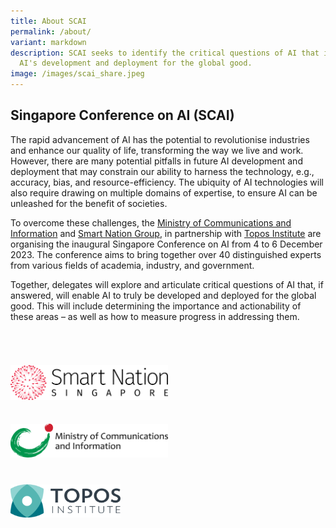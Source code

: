 ```yaml
---
title: About SCAI
permalink: /about/
variant: markdown
description: SCAI seeks to identify the critical questions of AI that impede
  AI's development and deployment for the global good.
image: /images/scai_share.jpeg
---
```

## Singapore Conference on AI (SCAI)

The rapid advancement of AI has the potential to revolutionise industries and enhance our quality of life, transforming the way we live and work. However, there are many potential pitfalls in future AI development and deployment that may constrain our ability to harness the technology, e.g., accuracy, bias, and resource-efficiency. The ubiquity of AI technologies will also require drawing on multiple domains of expertise, to ensure AI can be unleashed for the benefit of societies.

To overcome these challenges, the [Ministry of Communications and Information](https://mci.gov.sg/) and [Smart Nation Group](https://smartnation.gov.sg/), in partnership with [Topos Institute](https://topos.institute/) are organising the inaugural Singapore Conference on AI from 4 to 6 December 2023. The conference aims to bring together over 40 distinguished experts from various fields of academia, industry, and government.

Together, delegates will explore and articulate critical questions of AI that, if answered, will enable AI to truly be developed and deployed for the global good. This will include determining the importance and actionability of these areas – as well as how to measure progress in addressing them.

<div style="padding: 25px 0px 0px 0px;"></div>

<div style="width:50%; padding: 30px 0px 20px 0px;"><a href="https://www.smartnation.gov.sg/" target="new"><img src="/images/Logos/sng_logo.png" alt="Smart Nation Group"></a></div>
	
<div style="width:50%; padding: 15px 0px 15px 0px;"><a href="https://www.mci.gov.sg/" target="new"><img src="/images/Logos/mci_logo.png" alt="Smart Nation Group"></a></div>

<div style="width:35%; padding: 25px 0px 20px 0px;"><a href="https://topos.institute/" target="new"><img src="/images/Logos/topos_logo.png" alt="Smart Nation Group"></a></div>

<div style="padding: 25px 0px 0px 0px;"></div>


